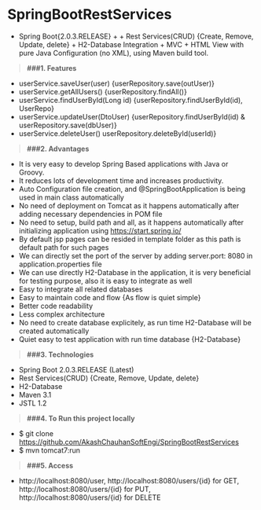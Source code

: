 # SpringBootRestServices

* Spring Boot{2.0.3.RELEASE} + + Rest Services(CRUD) {Create, Remove, Update, delete} + H2-Database Integration + MVC + HTML View with pure Java Configuration (no XML), using Maven build tool.

> **###1. Features**
* userService.saveUser(user) {userRepository.save(outUser)}
* userService.getAllUsers() {userRepository.findAll()}
* userService.findUserById(Long id) {userRepository.findUserById(id), UserRepo}
* userService.updateUser(DtoUser) {userRepository.findUserById(id) & userRepository.save(dbUser)}
* userService.deleteUser() userRepository.deleteById(userId)}

> **###2. Advantages**
* It is very easy to develop Spring Based applications with Java or Groovy.
* It reduces lots of development time and increases productivity.
* Auto Configuration file creation, and @SpringBootApplication is being used in main class automatically
* No need of deployment on Tomcat as it happens automatically after adding necessary dependencies in POM file
* No need to setup, build path and all, as it happens automatically after initializing application using https://start.spring.io/
* By default jsp pages can be resided in template folder as this path is default path for such pages
* We can directly set the port of the server by adding server.port: 8080 in application.properties file
* We can use directly H2-Database in the application, it is very beneficial for testing purpose, also it is easy to integrate as well
* Easy to integrate all related databases
* Easy to maintain code and flow {As flow is quiet simple}
* Better code readability
* Less complex architecture
* No need to create database explicitely, as run time H2-Database will be created automatically
* Quiet easy to test application with run time database {H2-Database}

> **###3. Technologies**
* Spring Boot 2.0.3.RELEASE (Latest)
* Rest Services(CRUD) {Create, Remove, Update, delete}
* H2-Database
* Maven 3.1
* JSTL 1.2

> **###4. To Run this project locally**
* $ git clone https://github.com/AkashChauhanSoftEngi/SpringBootRestServices
* $ mvn tomcat7:run

> **###5.  Access** 
* http://localhost:8080/user, http://localhost:8080/users/{id} for GET, http://localhost:8080/users/{id} for PUT, http://localhost:8080/users/{id} for DELETE 
